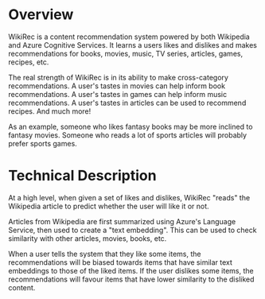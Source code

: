 # Overview
WikiRec is a content recommendation system powered by both Wikipedia and Azure Cognitive Services. It learns a users likes and dislikes and makes recommendations for books, movies, music, TV series, articles, games, recipes, etc. 

The real strength of WikiRec is in its ability to make cross-category recommendations. A user's tastes in movies can help inform book recommendations. A user's tastes in games can help inform music recommendations. A user's tastes in articles can be used to recommend recipes. And much more!

As an example, someone who likes fantasy books may be more inclined to fantasy movies. Someone who reads a lot of sports articles will probably prefer sports games.

# Technical Description
At a high level, when given a set of likes and dislikes, WikiRec "reads" the Wikipedia article to predict whether the user will like it or not. 

Articles from Wikipedia are first summarized using Azure's Language Service, then used to create a "text embedding". This can be used to check similarity with other articles, movies, books, etc. 

When a user tells the system that they like some items, the recommendations will be biased towards items that have similar text embeddings to those of the liked items. If the user dislikes some items, the recommendations will favour items that have lower similarity to the disliked content.
